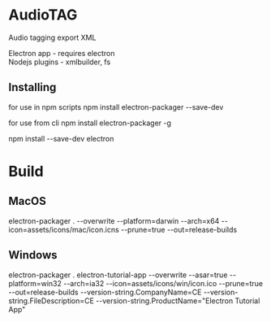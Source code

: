 # AudioTAG
Audio tagging export XML


Electron app - requires electron <br />
Nodejs plugins - xmlbuilder, fs

## Installing
for use in npm scripts
npm install electron-packager --save-dev

for use from cli
npm install electron-packager -g

npm install --save-dev electron

# Build
## MacOS
electron-packager . --overwrite --platform=darwin --arch=x64 --icon=assets/icons/mac/icon.icns --prune=true --out=release-builds

## Windows
electron-packager . electron-tutorial-app --overwrite --asar=true --platform=win32 --arch=ia32 --icon=assets/icons/win/icon.ico --prune=true --out=release-builds --version-string.CompanyName=CE --version-string.FileDescription=CE --version-string.ProductName="Electron Tutorial App"
